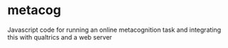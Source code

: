 # metacog
Javascript code for running an online metacognition task and integrating this with qualtrics and a web server

